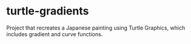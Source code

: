 turtle-gradients
================

Project that recreates a Japanese painting using Turtle Graphics, which includes gradient and curve functions.
